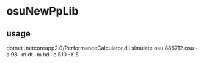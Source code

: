 # osuNewPpLib
## usage
dotnet .netcoreapp2.0/PerformanceCalculator.dll simulate osu 886712.osu -a 98 -m dt -m hd -c 510 -X 5
